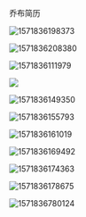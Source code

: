 
乔布简历

![1571836198373](image/崔大直播20191023/1571836198373.png)

![1571836208380](image/崔大直播20191023/1571836208380.png)

![1571836111979](image/崔大直播20191023/1571836111979.png)


![](image/崔大直播20191023/1571836123628.png)

![1571836149350](image/崔大直播20191023/1571836149350.png)

![1571836155793](image/崔大直播20191023/1571836155793.png)

![1571836161019](image/崔大直播20191023/1571836161019.png)

![1571836169492](image/崔大直播20191023/1571836169492.png)

![1571836174363](image/崔大直播20191023/1571836174363.png)

![1571836178675](image/崔大直播20191023/1571836178675.png)

![1571836780124](image/崔大直播20191023/1571836780124.png)

